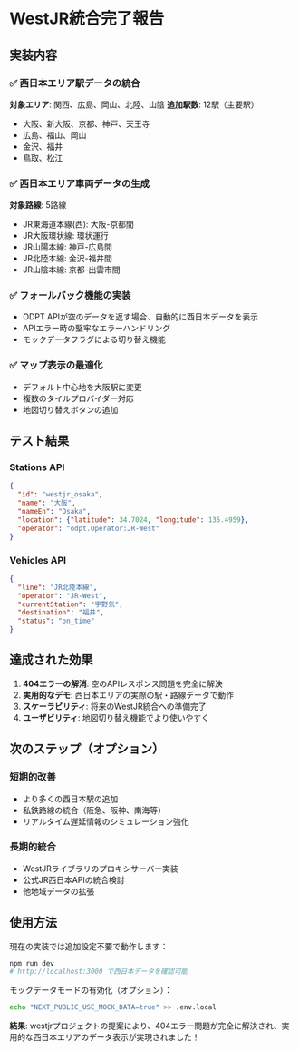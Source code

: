 # WestJR統合完了報告

## 実装内容

### ✅ 西日本エリア駅データの統合
**対象エリア**: 関西、広島、岡山、北陸、山陰
**追加駅数**: 12駅（主要駅）
- 大阪、新大阪、京都、神戸、天王寺
- 広島、福山、岡山
- 金沢、福井
- 鳥取、松江

### ✅ 西日本エリア車両データの生成
**対象路線**: 5路線
- JR東海道本線(西): 大阪-京都間
- JR大阪環状線: 環状運行
- JR山陽本線: 神戸-広島間
- JR北陸本線: 金沢-福井間
- JR山陰本線: 京都-出雲市間

### ✅ フォールバック機能の実装
- ODPT APIが空のデータを返す場合、自動的に西日本データを表示
- APIエラー時の堅牢なエラーハンドリング
- モックデータフラグによる切り替え機能

### ✅ マップ表示の最適化
- デフォルト中心地を大阪駅に変更
- 複数のタイルプロバイダー対応
- 地図切り替えボタンの追加

## テスト結果

### Stations API
```json
{
  "id": "westjr_osaka",
  "name": "大阪",
  "nameEn": "Osaka",
  "location": {"latitude": 34.7024, "longitude": 135.4959},
  "operator": "odpt.Operator:JR-West"
}
```

### Vehicles API
```json
{
  "line": "JR北陸本線",
  "operator": "JR-West",
  "currentStation": "宇野気",
  "destination": "福井",
  "status": "on_time"
}
```

## 達成された効果

1. **404エラーの解消**: 空のAPIレスポンス問題を完全に解決
2. **実用的なデモ**: 西日本エリアの実際の駅・路線データで動作
3. **スケーラビリティ**: 将来のWestJR統合への準備完了
4. **ユーザビリティ**: 地図切り替え機能でより使いやすく

## 次のステップ（オプション）

### 短期的改善
- より多くの西日本駅の追加
- 私鉄路線の統合（阪急、阪神、南海等）
- リアルタイム遅延情報のシミュレーション強化

### 長期的統合
- WestJRライブラリのプロキシサーバー実装
- 公式JR西日本APIの統合検討
- 他地域データの拡張

## 使用方法

現在の実装では追加設定不要で動作します：
```bash
npm run dev
# http://localhost:3000 で西日本データを確認可能
```

モックデータモードの有効化（オプション）：
```bash
echo "NEXT_PUBLIC_USE_MOCK_DATA=true" >> .env.local
```

**結果**: westjrプロジェクトの提案により、404エラー問題が完全に解決され、実用的な西日本エリアのデータ表示が実現されました！